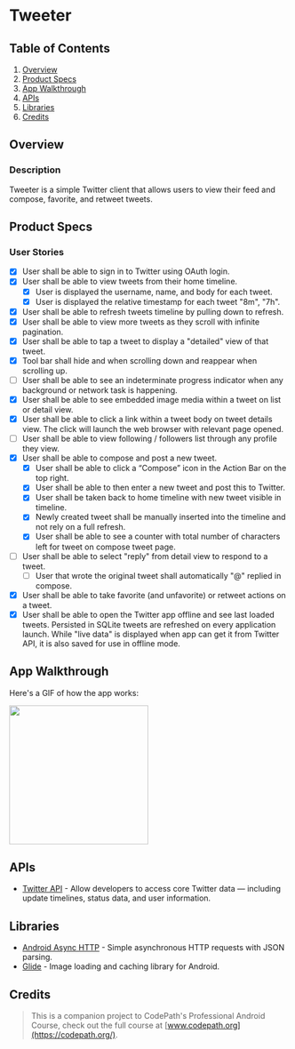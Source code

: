 # Tweeter

## Table of Contents
1. [Overview](#Overview)
2. [Product Specs](#Product-Specs)
3. [App Walkthrough](#App-Walkthrough)
4. [APIs](#APIs)
5. [Libraries](#Libraries)
6. [Credits](#Credits)

## Overview
### Description

Tweeter is a simple Twitter client that allows users to view their feed and compose, favorite, and retweet tweets.

## Product Specs
### User Stories

- [x] User shall be able to sign in to Twitter using OAuth login.
- [x] User shall be able to view tweets from their home timeline.
  - [x] User is displayed the username, name, and body for each tweet.
  - [x] User is displayed the relative timestamp for each tweet "8m", "7h".
- [x] User shall be able to refresh tweets timeline by pulling down to refresh.
- [x] User shall be able to view more tweets as they scroll with infinite pagination.
- [x] User shall be able to tap a tweet to display a "detailed" view of that tweet.
- [x] Tool bar shall hide and when scrolling down and reappear when scrolling up.
- [ ] User shall be able to see an indeterminate progress indicator when any background or network task is happening.
- [x] User shall be able to see embedded image media within a tweet on list or detail view.
- [x] User shall be able to click a link within a tweet body on tweet details view. The click will launch the web browser with relevant page opened.
- [ ] User shall be able to view following / followers list through any profile they view.
- [x] User shall be able to compose and post a new tweet.
  - [x] User shall be able to click a “Compose” icon in the Action Bar on the top right.
  - [x] User shall be able to then enter a new tweet and post this to Twitter.
  - [x] User shall be taken back to home timeline with new tweet visible in timeline.
  - [x] Newly created tweet shall be manually inserted into the timeline and not rely on a full refresh.
  - [x] User shall be able to see a counter with total number of characters left for tweet on compose tweet page.
- [ ] User shall be able to select "reply" from detail view to respond to a tweet.
  - [ ] User that wrote the original tweet shall automatically "@" replied in compose.
- [x] User shall be able to take favorite (and unfavorite) or retweet actions on a tweet.
- [x] User shall be able to open the Twitter app offline and see last loaded tweets. Persisted in SQLite tweets are refreshed on every application launch. While "live data" is displayed when app can get it from Twitter API, it is also saved for use in offline mode.

## App Walkthrough

Here's a GIF of how the app works:

<img src="ADD_GIF_LINK" width=250><br>

## APIs

- [Twitter API](https://developer.twitter.com/en) - Allow developers to access core Twitter data — including update timelines, status data, and user information.

## Libraries

- [Android Async HTTP](https://github.com/codepath/CPAsyncHttpClient) - Simple asynchronous HTTP requests with JSON parsing.
- [Glide](https://github.com/bumptech/glide) - Image loading and caching library for Android.

## Credits

>This is a companion project to CodePath's Professional Android Course, check out the full course at [www.codepath.org](https://codepath.org/).
